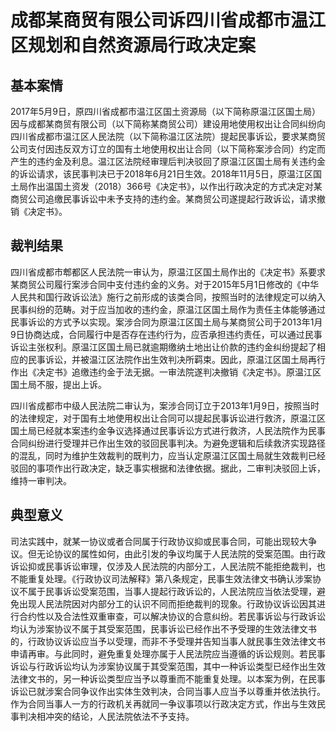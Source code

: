 # 成都某商贸有限公司诉四川省成都市温江区规划和自然资源局行政决定案
<!-- INFO END -->

## 基本案情

2017年5月9日，原四川省成都市温江区国土资源局（以下简称原温江区国土局）因与成都某商贸有限公司（以下简称某商贸公司）建设用地使用权出让合同纠纷向四川省成都市温江区人民法院（以下简称温江区法院）提起民事诉讼，要求某商贸公司支付因违反双方订立的国有土地使用权出让合同（以下简称案涉合同）约定而产生的违约金及利息。温江区法院经审理后判决驳回了原温江区国土局有关违约金的诉讼请求，该民事判决已于2018年6月21日生效。2018年11月5日，原温江区国土局作出温国土资发（2018）366号《决定书》，以作出行政决定的方式决定对某商贸公司追缴民事诉讼中未予支持的违约金。某商贸公司遂提起行政诉讼，请求撤销《决定书》。

## 裁判结果

四川省成都市郫都区人民法院一审认为，原温江区国土局作出的《决定书》系要求某商贸公司履行案涉合同中支付违约金的义务。对于2015年5月1日修改的《中华人民共和国行政诉讼法》施行之前形成的该类合同，按照当时的法律规定可以纳入民事纠纷的范畴。对于应当加收的违约金，原温江区国土局作为责任主体能够通过民事诉讼的方式予以实现。案涉合同为原温江区国土局与某商贸公司于2013年1月9日协商达成，合同履行中是否存在违约行为，应否承担违约责任，可以通过民事诉讼主张权利。原温江区国土局已就逾期缴纳土地出让价款的违约金纠纷提起了相应的民事诉讼，并被温江区法院作出生效判决所羁束。因此，原温江区国土局再行作出《决定书》追缴违约金于法无据。一审法院遂判决撤销《决定书》。原温江区国土局不服，提出上诉。

四川省成都市中级人民法院二审认为，案涉合同订立于2013年1月9日，按照当时的法律规定，对于国有土地使用权出让合同可以提起民事诉讼进行救济，原温江区国土局已经就本案违约金争议选择通过民事诉讼方式进行救济，人民法院作为民事合同纠纷进行受理并已作出生效的驳回民事判决。为避免逻辑和后续救济实现路径的混乱，同时为维护生效裁判的既判力，应当认定原温江区国土局就生效裁判已经驳回的事项作出行政决定，缺乏事实根据和法律依据。据此，二审判决驳回上诉，维持一审判决。

## 典型意义

司法实践中，就某一协议或者合同属于行政协议抑或民事合同，可能出现较大争议。但无论协议的属性如何，由此引发的争议均属于人民法院的受案范围。由行政诉讼抑或民事诉讼审理，仅涉及人民法院的内部分工，人民法院不能拒绝裁判，也不能重复处理。《行政协议司法解释》第八条规定，民事生效法律文书确认涉案协议不属于民事诉讼受案范围，当事人提起行政诉讼的，人民法院应当依法受理，避免出现人民法院因对内部分工的认识不同而拒绝裁判的现象。行政协议诉讼因其进行合约性以及合法性双重审查，可以解决协议的合意纠纷。若民事诉讼与行政诉讼均认为涉案协议不属于其受案范围，民事诉讼已经作出不予受理的生效法律文书的，行政协议诉讼应当予以受理，而非不予受理并告知当事人就民事生效法律文书申请再审。与此同时，避免重复处理亦属于人民法院应当遵循的诉讼规则。若民事诉讼与行政诉讼均认为涉案协议属于其受案范围，其中一种诉讼类型已经作出生效法律文书的，另一种诉讼类型应当予以尊重而不能重复处理。以本案为例，在民事诉讼已就涉案合同争议作出实体生效判决，合同当事人应当予以尊重并依法执行。作为合同当事人一方的行政机关再就同一争议事项以行政决定方式，作出与生效民事判决相冲突的结论，人民法院依法不予支持。

